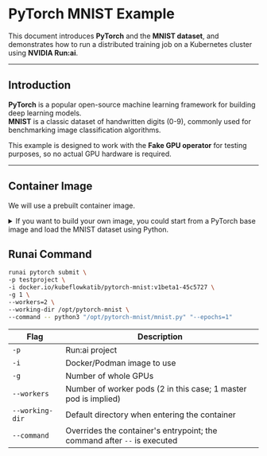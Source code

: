 # PyTorch MNIST Example

This document introduces **PyTorch** and the **MNIST dataset**, and demonstrates how to run a distributed training job on a Kubernetes cluster using **NVIDIA Run:ai**.

---

## Introduction

**PyTorch** is a popular open-source machine learning framework for building deep learning models.  
**MNIST** is a classic dataset of handwritten digits (0-9), commonly used for benchmarking image classification algorithms.

This example is designed to work with the **Fake GPU operator** for testing purposes, so no actual GPU hardware is required.

---

## Container Image

We will use a prebuilt container image.


<details>
<summary>If you want to build your own image, you could start from a PyTorch base image and load the MNIST dataset using Python.</summary>

#### Load the data
```
import torch
import torchvision
import torchvision.datasets as datasets
import torchvision.transforms as transforms

mnist_trainset = datasets.MNIST(root='./data', train=True, download=True, transform=transforms.ToTensor())
mnist_testset = datasets.MNIST(root='./data', train=False, download=True, transform=transforms.ToTensor())
```

#### Create the Dockerfile
```
FROM pytorch/pytorch:1.0-cuda10.0-cudnn7-runtime

ADD </path/to/dataset/locally> /opt/pytorch-mnist
WORKDIR /opt/pytorch-mnist

# Add folder for the logs.
RUN mkdir /katib

RUN chgrp -R 0 /opt/pytorch-mnist \
  && chmod -R g+rwX /opt/pytorch-mnist \
  && chgrp -R 0 /katib \
  && chmod -R g+rwX /katib

ENTRYPOINT ["python3", "/opt/pytorch-mnist/mnist.py"]
```

#### Build the image
```
docker build -t my-pytorch-mnist:latest .
```
</details>

## Runai Command
```bash
runai pytorch submit \
-p testproject \
-i docker.io/kubeflowkatib/pytorch-mnist:v1beta1-45c5727 \
-g 1 \
--workers=2 \
--working-dir /opt/pytorch-mnist \
--command -- python3 "/opt/pytorch-mnist/mnist.py" "--epochs=1"
```
| Flag            | Description                                                                 |
|-----------------|-----------------------------------------------------------------------------|
| `-p`            | Run:ai project                                                              |
| `-i`            | Docker/Podman image to use                                                  |
| `-g`            | Number of whole GPUs                                                        |
| `--workers`     | Number of worker pods (2 in this case; 1 master pod is implied)             |
| `--working-dir` | Default directory when entering the container                               |
| `--command`     | Overrides the container's entrypoint; the command after `--` is executed    |